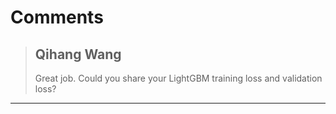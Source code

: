 # Comments 

> ## Qihang Wang
> 
> Great job. Could you share your LightGBM training loss and validation loss?
> 
> 
> 


---

